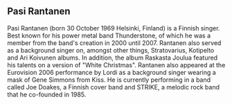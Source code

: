 ## Pasi Rantanen

Pasi Rantanen (born 30 October 1969 Helsinki, Finland) is a Finnish singer. Best known for his power metal band Thunderstone, of which he was a member from the band's creation in 2000 until 2007.
Rantanen also served as a background singer on, amongst other things, Stratovarius, Kotipelto and Ari Koivunen albums. In addition, the album Raskasta Joulua featured his talents on a version of "White Christmas". Rantanen also appeared at the Eurovision 2006 performance by Lordi as a background singer wearing a mask of Gene Simmons from Kiss. He is currently performing in a band called Joe Doakes, a Finnish cover band and STRIKE, a melodic rock band that he co-founded in 1985.